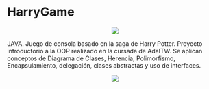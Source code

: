 # HarryGame

<p align="center">
  <img src="https://user-images.githubusercontent.com/63796774/88337426-1a6f6b80-cd0d-11ea-8c3a-ed1801a30de3.gif">
</p>

JAVA. Juego de consola basado en la saga de Harry Potter. Proyecto introductorio a la OOP realizado en la cursada de AdaITW. Se aplican conceptos de Diagrama de Clases, Herencia, Polimorfismo, Encapsulamiento, delegación, clases abstractas y uso de interfaces.

<p align="center">
  <img src="https://user-images.githubusercontent.com/63796774/88345408-45ad8700-cd1c-11ea-9f96-1a94da621c3b.gif">
</p>


